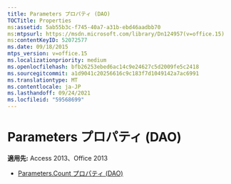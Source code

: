 ```yaml
---
title: Parameters プロパティ (DAO)
TOCTitle: Properties
ms:assetid: 5ab55b3c-f745-40a7-a31b-ebd46aadbb70
ms:mtpsurl: https://msdn.microsoft.com/library/Dn124957(v=office.15)
ms:contentKeyID: 52072577
ms.date: 09/18/2015
mtps_version: v=office.15
ms.localizationpriority: medium
ms.openlocfilehash: bfb26253ebed6ac14c9e24627c5d2009fe5c2418
ms.sourcegitcommit: a1d9041c20256616c9c183f7d1049142a7ac6991
ms.translationtype: MT
ms.contentlocale: ja-JP
ms.lasthandoff: 09/24/2021
ms.locfileid: "59568699"
---
```

# <a name="parameters-properties-dao"></a>Parameters プロパティ (DAO)

**適用先:** Access 2013、Office 2013

- [Parameters.Count プロパティ (DAO)](parameters-count-property-dao.md)

